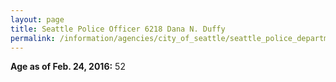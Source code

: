 ```yaml
---
layout: page
title: Seattle Police Officer 6218 Dana N. Duffy
permalink: /information/agencies/city_of_seattle/seattle_police_department/copbook/6218/
---
```


**Age as of Feb. 24, 2016:** 52
